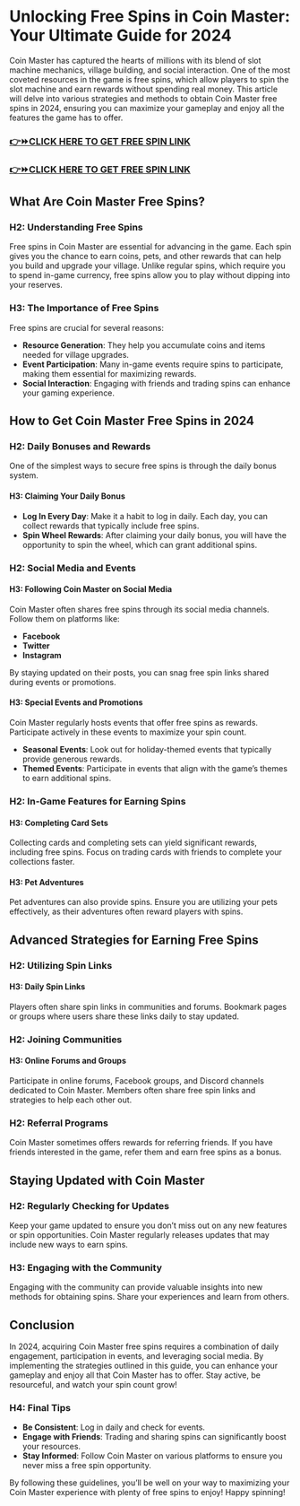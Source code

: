<h1>Unlocking Free Spins in Coin Master: Your Ultimate Guide for 2024</h1>
Coin Master has captured the hearts of millions with its blend of slot machine mechanics, village building, and social interaction. One of the most coveted resources in the game is free spins, which allow players to spin the slot machine and earn rewards without spending real money. This article will delve into various strategies and methods to obtain Coin Master free spins in 2024, ensuring you can maximize your gameplay and enjoy all the features the game has to offer.
<div class="markdown-heading" dir="auto">
<h3 class="heading-element" dir="auto" tabindex="-1"><a href="https://todaylink.site/Coinspins/" rel="nofollow">👉⏩CLICK HERE TO GET FREE SPIN LINK</a></h3>
<a id="user-content-click-here-to-get-free-spin-link" class="anchor" href="https://github.com/CoinMasterfree5000spinlink/Unlock-Free-Spins-Your-Ultimate-Guide-to-Coin-Master-Free-5000-Spin-Link-2024#click-here-to-get-free-spin-link" aria-label="Permalink: 👉⏩CLICK HERE TO GET FREE SPIN LINK"></a></div>
<div class="markdown-heading" dir="auto">
<h3 class="heading-element" dir="auto" tabindex="-1"><a href="https://todaylink.site/Coinspins/" rel="nofollow">👉⏩CLICK HERE TO GET FREE SPIN LINK</a></h3>
</div>
<h2>What Are Coin Master Free Spins?</h2>
<h3>H2: Understanding Free Spins</h3>
Free spins in Coin Master are essential for advancing in the game. Each spin gives you the chance to earn coins, pets, and other rewards that can help you build and upgrade your village. Unlike regular spins, which require you to spend in-game currency, free spins allow you to play without dipping into your reserves.
<h3>H3: The Importance of Free Spins</h3>
Free spins are crucial for several reasons:
<ul>
 	<li><strong>Resource Generation</strong>: They help you accumulate coins and items needed for village upgrades.</li>
 	<li><strong>Event Participation</strong>: Many in-game events require spins to participate, making them essential for maximizing rewards.</li>
 	<li><strong>Social Interaction</strong>: Engaging with friends and trading spins can enhance your gaming experience.</li>
</ul>
<h2>How to Get Coin Master Free Spins in 2024</h2>
<h3>H2: Daily Bonuses and Rewards</h3>
One of the simplest ways to secure free spins is through the daily bonus system.
<h4>H3: Claiming Your Daily Bonus</h4>
<ul>
 	<li><strong>Log In Every Day</strong>: Make it a habit to log in daily. Each day, you can collect rewards that typically include free spins.</li>
 	<li><strong>Spin Wheel Rewards</strong>: After claiming your daily bonus, you will have the opportunity to spin the wheel, which can grant additional spins.</li>
</ul>
<h3>H2: Social Media and Events</h3>
<h4>H3: Following Coin Master on Social Media</h4>
Coin Master often shares free spins through its social media channels. Follow them on platforms like:
<ul>
 	<li><strong>Facebook</strong></li>
 	<li><strong>Twitter</strong></li>
 	<li><strong>Instagram</strong></li>
</ul>
By staying updated on their posts, you can snag free spin links shared during events or promotions.
<h4>H3: Special Events and Promotions</h4>
Coin Master regularly hosts events that offer free spins as rewards. Participate actively in these events to maximize your spin count.
<ul>
 	<li><strong>Seasonal Events</strong>: Look out for holiday-themed events that typically provide generous rewards.</li>
 	<li><strong>Themed Events</strong>: Participate in events that align with the game’s themes to earn additional spins.</li>
</ul>
<h3>H2: In-Game Features for Earning Spins</h3>
<h4>H3: Completing Card Sets</h4>
Collecting cards and completing sets can yield significant rewards, including free spins. Focus on trading cards with friends to complete your collections faster.
<h4>H3: Pet Adventures</h4>
Pet adventures can also provide spins. Ensure you are utilizing your pets effectively, as their adventures often reward players with spins.
<h2>Advanced Strategies for Earning Free Spins</h2>
<h3>H2: Utilizing Spin Links</h3>
<h4>H3: Daily Spin Links</h4>
Players often share spin links in communities and forums. Bookmark pages or groups where users share these links daily to stay updated.
<h3>H2: Joining Communities</h3>
<h4>H3: Online Forums and Groups</h4>
Participate in online forums, Facebook groups, and Discord channels dedicated to Coin Master. Members often share free spin links and strategies to help each other out.
<h3>H2: Referral Programs</h3>
Coin Master sometimes offers rewards for referring friends. If you have friends interested in the game, refer them and earn free spins as a bonus.
<h2>Staying Updated with Coin Master</h2>
<h3>H2: Regularly Checking for Updates</h3>
Keep your game updated to ensure you don’t miss out on any new features or spin opportunities. Coin Master regularly releases updates that may include new ways to earn spins.
<h3>H3: Engaging with the Community</h3>
Engaging with the community can provide valuable insights into new methods for obtaining spins. Share your experiences and learn from others.
<h2>Conclusion</h2>
In 2024, acquiring Coin Master free spins requires a combination of daily engagement, participation in events, and leveraging social media. By implementing the strategies outlined in this guide, you can enhance your gameplay and enjoy all that Coin Master has to offer. Stay active, be resourceful, and watch your spin count grow!
<h3>H4: Final Tips</h3>
<ul>
 	<li><strong>Be Consistent</strong>: Log in daily and check for events.</li>
 	<li><strong>Engage with Friends</strong>: Trading and sharing spins can significantly boost your resources.</li>
 	<li><strong>Stay Informed</strong>: Follow Coin Master on various platforms to ensure you never miss a free spin opportunity.</li>
</ul>
By following these guidelines, you’ll be well on your way to maximizing your Coin Master experience with plenty of free spins to enjoy! Happy spinning!
